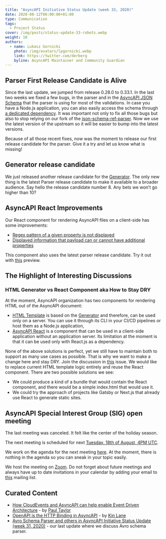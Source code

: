 ```yaml
---
title: "AsyncAPI Initiative Status Update (week 33, 2020)"
date: 2020-08-12T06:00:00+01:00
type: Communication
tags:
  - Project Status
cover: /img/posts/status-update-33-robots.webp
weight: 10
authors:
  - name: Lukasz Gornicki
    photo: /img/avatars/lpgornicki.webp
    link: https://twitter.com/derberq
    byline: AsyncAPI Maintainer and Community Guardian
---
```


## Parser First Release Candidate is Alive

Since the last update, we jumped from release 0.28.0 to 0.33.1. In the last two weeks we fixed a few bugs, in the parser and in the [AsyncAPI JSON Schema](https://github.com/asyncapi/asyncapi/blob/master/versions/2.0.0/schema.json) that the parser is using for most of the validations. In case you have a Node.js application, you can also easily access the schema through [a dedicated dependency](https://github.com/asyncapi/asyncapi-node). It was important not only to fix all those bugs but also to stop relying on our fork of the [json-schema-ref-parser](https://github.com/APIDevTools/json-schema-ref-parser). Now we use the latest version of the upstream so it will be easier to bump into the latest versions. 

Because of all those recent fixes, now was the moment to release our first release candidate for the parser. Give it a try and let us know what is missing!


## Generator release candidate

We just released another release candidate for the [Generator](https://github.com/asyncapi/generator/releases). The only new thing is the latest Parser release candidate to make it available to a broader audience. Say hello the release candidate number 8. Any bets we won’t go higher than 10?

## AsyncAPI React Improvements

Our React component for rendering AsyncAPI files on a client-side has some improvements:

- [Regex pattern of a given property is not displayed](https://github.com/asyncapi/asyncapi-react/pull/115)
- [Displayed information that payload can or cannot have additional properties](https://github.com/asyncapi/asyncapi-react/pull/118)

This component also uses the latest parser release candidate. Try it out with [this](https://asyncapi.github.io/asyncapi-react/) preview.

## The Highlight of Interesting Discussions

### HTML Generator vs React Component aka How to Stay DRY

At the moment, AsyncAPI organization has two components for rendering HTML out of the AsyncAPI document:

- [HTML Template](https://github.com/asyncapi/html-template) is based on the [Generator](https://github.com/asyncapi/generator) and therefore, can be used only on a server.  You can use it through its CLI in your CI/CD pipelines or host them as a Node.js application,
- [AsyncAPI React](https://github.com/asyncapi/asyncapi-react/) is a component that can be used in a client-side application without an application server. Its limitation at the moment is that it can be used only with React.js as a dependency.

None of the above solutions is perfect, yet we still have to maintain both to support as many use cases as possible. That is why we want to make a change here and stay DRY. Join the discussion in [this](https://github.com/asyncapi/html-template/issues/51) issue. We would like to replace current HTML template logic entirely and reuse the React component. There are two possible solutions we see:

- We could produce a kind of a bundle that would contain the React component, and there would be a simple index.html that would use it.
- We could try the approach of projects like Gatsby or Next.js that already use React to generate static sites.

## AsyncAPI Special Interest Group (SIG) open meeting

The last meeting was canceled. It felt like the center of the holiday season.

The next meeting is scheduled for next [Tuesday, 18th of August, 4PM UTC](https://everytimezone.com/s/48cdc0da). 

We work on the agenda for the next meeting [here](https://github.com/asyncapi/asyncapi/issues/425). At the moment, there is nothing in the agenda so you can sneak in your topic easily. 

We host the meeting on [Zoom](https://zoom.us/j/165106914). Do not forget about future meetings and always have up to date invitations in your calendar by adding your email to [this](https://groups.google.com/forum/#!forum/asyncapi-users) mailing list.

## Curated Content

- [How CloudEvents and AsyncAPI can help enable Event Driven Architecture](https://www.linkedin.com/pulse/how-cloudevents-asyncapi-can-help-enable-event-driven-paul-taylor/) - by [Paul Taylor](https://www.linkedin.com/in/paultay/)
- [OpenAPI is the HTTP Binding in AsyncAPI](http://apievangelist.com/2020/07/20/openapi-is-the-http-binding-in-asyncapi/) - by [Kin Lane](https://twitter.com/kinlane)
- [Avro Schema Parser and others in AsyncAPI Initiative Status Update (week 31, 2020)](https://www.asyncapi.com/blog/status-update-31-20/) - our last update where we discuss Avro schema parser.
